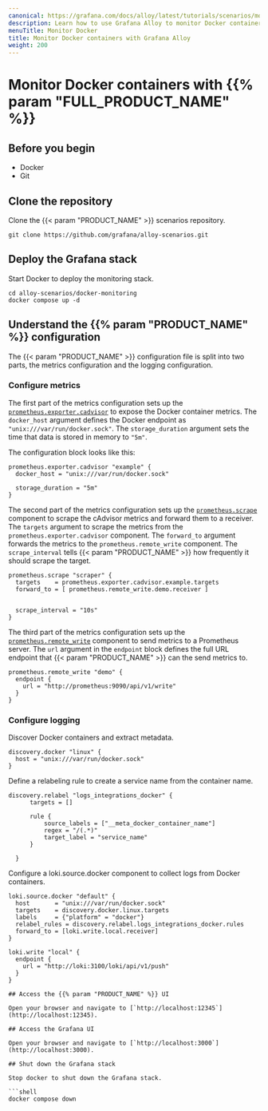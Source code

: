 ```yaml
---
canonical: https://grafana.com/docs/alloy/latest/tutorials/scenarios/monitor-docker-containers/
description: Learn how to use Grafana Alloy to monitor Docker containers
menuTitle: Monitor Docker
title: Monitor Docker containers with Grafana Alloy
weight: 200
---
```


# Monitor Docker containers with {{% param "FULL_PRODUCT_NAME" %}}

## Before you begin

* Docker
* Git

## Clone the repository

Clone the {{< param "PRODUCT_NAME" >}} scenarios repository.

```shell
git clone https://github.com/grafana/alloy-scenarios.git
```

## Deploy the Grafana stack

Start Docker to deploy the monitoring stack.

```shell
cd alloy-scenarios/docker-monitoring
docker compose up -d
```

## Understand the {{% param "PRODUCT_NAME" %}} configuration

The {{< param "PRODUCT_NAME" >}} configuration file is split into two parts, the metrics configuration and the logging configuration.

### Configure metrics

The first part of the metrics configuration sets up the [`prometheus.exporter.cadvisor`][prometheus.exporter.cadvisor] to expose the Docker container metrics.
The `docker_host` argument defines the Docker endpoint as `"unix:///var/run/docker.sock"`.
The `storage_duration` argument sets the time that data is stored in memory to `"5m"`.

The configuration block looks like this:

```alloy
prometheus.exporter.cadvisor "example" {
  docker_host = "unix:///var/run/docker.sock"

  storage_duration = "5m"
}
```

The second part of the metrics configuration sets up the [`prometheus.scrape`][prometheus.scrape] component to scrape the cAdvisor metrics and forward them to a receiver.
The `targets` argument to scrape the metrics from the `prometheus.exporter.cadvisor` component.
The `forward_to` argument forwards the metrics to the `prometheus.remote_write` component.
The `scrape_interval` tells {{< param "PRODUCT_NAME" >}} how frequently it should scrape the target.

```alloy
prometheus.scrape "scraper" {
  targets    = prometheus.exporter.cadvisor.example.targets
  forward_to = [ prometheus.remote_write.demo.receiver ]


  scrape_interval = "10s"
}
```

The third part of the metrics configuration sets up the [`prometheus.remote_write`][prometheus.remote_write] component to send metrics to a Prometheus server.
The `url` argument in the `endpoint` block defines the full URL endpoint that {{< param "PRODUCT_NAME" >}} can the send metrics to.

```alloy
prometheus.remote_write "demo" {
  endpoint {
    url = "http://prometheus:9090/api/v1/write"
  }
}
```

[prometheus.exporter.cadvisor]: https://grafana.com/docs/alloy/<ALLOY_VERSION>>/reference/components/prometheus/prometheus.exporter.cadvisor/
[prometheus.scrape]: https://grafana.com/docs/alloy/<ALLOY_VERSION>>/reference/components/prometheus/prometheus.scrape/
[prometheus.remote_write]: https://grafana.com/docs/alloy/<ALLOY_VERSION>/reference/components/prometheus/prometheus.remote_write/

### Configure logging

Discover Docker containers and extract metadata.

```alloy
discovery.docker "linux" {
  host = "unix:///var/run/docker.sock"
}
```

Define a relabeling rule to create a service name from the container name.

```alloy
discovery.relabel "logs_integrations_docker" {
      targets = []
  
      rule {
          source_labels = ["__meta_docker_container_name"]
          regex = "/(.*)"
          target_label = "service_name"
      }

  }
```

Configure a loki.source.docker component to collect logs from Docker containers.

```alloy
loki.source.docker "default" {
  host       = "unix:///var/run/docker.sock"
  targets    = discovery.docker.linux.targets
  labels     = {"platform" = "docker"}
  relabel_rules = discovery.relabel.logs_integrations_docker.rules
  forward_to = [loki.write.local.receiver]
}

loki.write "local" {
  endpoint {
    url = "http://loki:3100/loki/api/v1/push"
  }
}

## Access the {{% param "PRODUCT_NAME" %}} UI

Open your browser and navigate to [`http://localhost:12345`](http://localhost:12345).

## Access the Grafana UI

Open your browser and navigate to [`http://localhost:3000`](http://localhost:3000).

## Shut down the Grafana stack

Stop docker to shut down the Grafana stack.

```shell
docker compose down
```
